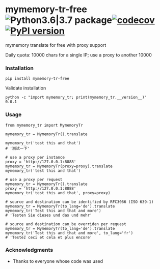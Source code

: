 # mymemory-tr-free ![Python3.6|3.7 package](https://github.com/ffreemt/mymemory-tr-free/workflows/Python3.6%7C3.7%20package/badge.svg)[![codecov](https://codecov.io/gh/ffreemt/mymemory-tr-free/branch/master/graph/badge.svg)](https://codecov.io/gh/ffreemt/mymemory-tr-free)[![PyPI version](https://badge.fury.io/py/mymemory-tr-free.svg)](https://badge.fury.io/py/mymemory-tr-free)

mymemory translate for free with proxy support

Daily quota: 10000 chars for a single IP; use a proxy to another 10000

### Installation
```pip install mymemory-tr-free```

Validate installation
```
python -c "import mymemory_tr; print(mymemory_tr.__version__)"
0.0.1
```

### Usage

```
from mymemory_tr import MymemoryTr

mymemory_tr = MymemoryTr().translate

mymemory_tr('test this and that')
# '测试一下'

# use a proxy per instance
proxy = 'http://127.0.0.1:8888'
mymemory_tr = MymemoryTr(proxy=proxy).translate
mymemory_tr('test this and that')

# use a proxy per request
mymemory_tr = MymemoryTr().translate
proxy = 'http://127.0.0.1:8888'
mymemory_tr('test this and that', proxy=proxy)

# source and destination can be identified by RFC3066 (ISO 639-1)
mymemory_tr = MymemoryTr(to_lang='de').translate
mymemory_tr('Test this and that and more')
# 'Testen Sie dieses und das und mehr'

# source and destination can be overriden per request
mymemory_tr = MymemoryTr(to_lang='de').translate
mymemory_tr('Test this and that and more', to_lang='fr')
# 'Testez ceci et cela et plus encore'

```

### Acknowledgments

* Thanks to everyone whose code was used
